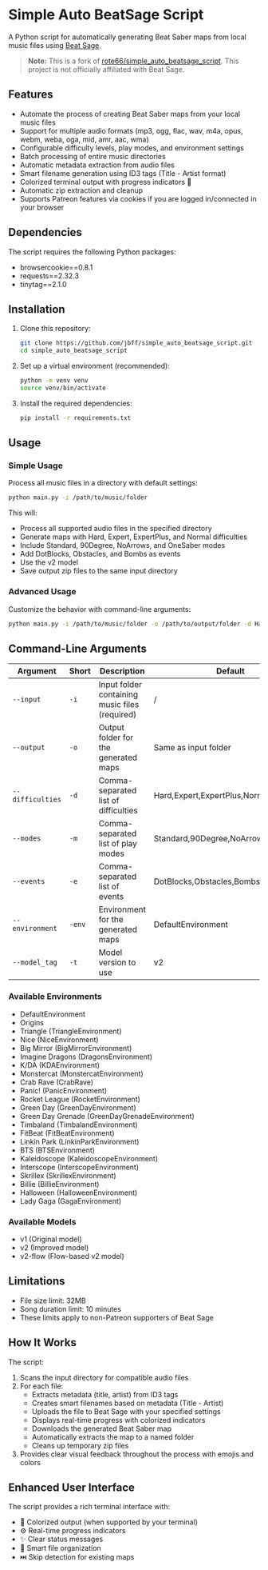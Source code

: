 # Simple Auto BeatSage Script

A Python script for automatically generating Beat Saber maps from local music files using [Beat Sage](https://beatsage.com/).

> **Note:** This is a fork of [rote66/simple_auto_beatsage_script](https://github.com/rote66/simple_auto_beatsage_script). This project is not officially affiliated with Beat Sage.

## Features

- Automate the process of creating Beat Saber maps from your local music files
- Support for multiple audio formats (mp3, ogg, flac, wav, m4a, opus, webm, weba, oga, mid, amr, aac, wma)
- Configurable difficulty levels, play modes, and environment settings
- Batch processing of entire music directories
- Automatic metadata extraction from audio files
- Smart filename generation using ID3 tags (Title - Artist format)
- Colorized terminal output with progress indicators 🎵
- Automatic zip extraction and cleanup
- Supports Patreon features via cookies if you are logged in/connected in your browser

## Dependencies

The script requires the following Python packages:

- browsercookie==0.8.1
- requests==2.32.3
- tinytag==2.1.0

## Installation

1. Clone this repository:
   ```bash
   git clone https://github.com/jbff/simple_auto_beatsage_script.git
   cd simple_auto_beatsage_script
   ```

2. Set up a virtual environment (recommended):
   ```bash
   python -m venv venv
   source venv/bin/activate
   ```

3. Install the required dependencies:
   ```bash
   pip install -r requirements.txt
   ```

## Usage

### Simple Usage

Process all music files in a directory with default settings:

```bash
python main.py -i /path/to/music/folder
```

This will:
- Process all supported audio files in the specified directory
- Generate maps with Hard, Expert, ExpertPlus, and Normal difficulties
- Include Standard, 90Degree, NoArrows, and OneSaber modes
- Add DotBlocks, Obstacles, and Bombs as events
- Use the v2 model
- Save output zip files to the same input directory

### Advanced Usage

Customize the behavior with command-line arguments:

```bash
python main.py -i /path/to/music/folder -o /path/to/output/folder -d Hard,Expert -m Standard -e DotBlocks -env DefaultEnvironment -t v2
```

## Command-Line Arguments

| Argument | Short | Description | Default |
|----------|-------|-------------|---------|
| `--input` | `-i` | Input folder containing music files (required) | / |
| `--output` | `-o` | Output folder for the generated maps | Same as input folder |
| `--difficulties` | `-d` | Comma-separated list of difficulties | Hard,Expert,ExpertPlus,Normal |
| `--modes` | `-m` | Comma-separated list of play modes | Standard,90Degree,NoArrows,OneSaber |
| `--events` | `-e` | Comma-separated list of events | DotBlocks,Obstacles,Bombs |
| `--environment` | `-env` | Environment for the generated maps | DefaultEnvironment |
| `--model_tag` | `-t` | Model version to use | v2 |

### Available Environments

- DefaultEnvironment
- Origins
- Triangle (TriangleEnvironment)
- Nice (NiceEnvironment)
- Big Mirror (BigMirrorEnvironment)
- Imagine Dragons (DragonsEnvironment)
- K/DA (KDAEnvironment)
- Monstercat (MonstercatEnvironment)
- Crab Rave (CrabRave)
- Panic! (PanicEnvironment)
- Rocket League (RocketEnvironment)
- Green Day (GreenDayEnvironment)
- Green Day Grenade (GreenDayGrenadeEnvironment)
- Timbaland (TimbalandEnvironment)
- FitBeat (FitBeatEnvironment)
- Linkin Park (LinkinParkEnvironment)
- BTS (BTSEnvironment)
- Kaleidoscope (KaleidoscopeEnvironment)
- Interscope (InterscopeEnvironment)
- Skrillex (SkrillexEnvironment)
- Billie (BillieEnvironment)
- Halloween (HalloweenEnvironment)
- Lady Gaga (GagaEnvironment)

### Available Models

- v1 (Original model)
- v2 (Improved model)
- v2-flow (Flow-based v2 model)

## Limitations

- File size limit: 32MB
- Song duration limit: 10 minutes
- These limits apply to non-Patreon supporters of Beat Sage

## How It Works

The script:
1. Scans the input directory for compatible audio files
2. For each file:
   - Extracts metadata (title, artist) from ID3 tags
   - Creates smart filenames based on metadata (Title - Artist)
   - Uploads the file to Beat Sage with your specified settings
   - Displays real-time progress with colorized indicators
   - Downloads the generated Beat Saber map
   - Automatically extracts the map to a named folder
   - Cleans up temporary zip files
3. Provides clear visual feedback throughout the process with emojis and colors

## Enhanced User Interface

The script provides a rich terminal interface with:
- 🎵 Colorized output (when supported by your terminal)
- ⚙️ Real-time progress indicators
- ✨ Clear status messages
- 📁 Smart file organization
- ⏭️ Skip detection for existing maps

